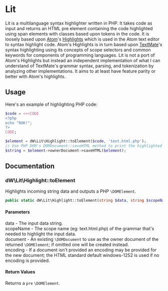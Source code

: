 [a]: https://atom.io
[b]: https://github.com/atom/highlights
[c]: https://macromates.com

# Lit #

Lit is a multilanguage syntax highlighter written in PHP. It takes code as input and returns an HTML pre element containing the code highlighted using span elements with classes based upon tokens in the code. It is loosely based upon [Atom][a]'s [Highlights][b] which is used in the Atom text editor to syntax highlight code. Atom's Highlights is in turn based upon [TextMate][c]'s syntax highlighting using its concepts of scope selectors and common keywords for components of programming languages. Lit is not a port of Atom's Highlights but instead an independent implementation of what I can understand of TextMate's grammar syntax, parsing, and tokenization by analyzing other implementations. It aims to at least have feature parity or better with Atom's highlights.


## Usage ##

Here's an example of highlighting PHP code:

```php
$code = <<<CODE
<?php
echo "OOK!";
?>
CODE;

$element = dW\Lit\Highlight::toElement($code, 'text.html.php');
// Use PHP DOM's DOMDocument::saveHTML method to print the highlighted markup.
$string = $element->ownerDocument->saveHTML($element);
```


## Documentation ##

### dW\\Lit\\Highlight::toElement ###

Highlights incoming string data and outputs a PHP `\DOMElement`.

```php
public static dW\Lit\Highlight::toElement(string $data, string $scopeName, ?\DOMDocument $document = null, string $encoding = 'windows-1252'): \DOMElement
```

#### Parameters ####

data - The input data string.  
scopeName - The scope name (eg: text.html.php) of the grammar that's needed to highlight the input data.  
document - An existing `\DOMDocument` to use as the owner document of the returned `\DOMElement`; if omitted one will be created instead.  
encoding - If a document isn't provided an encoding may be provided for the new document; the HTML standard default windows-1252 is used if no encoding is provided.  

#### Return Values ####

Returns a `pre` `\DOMElement`.



